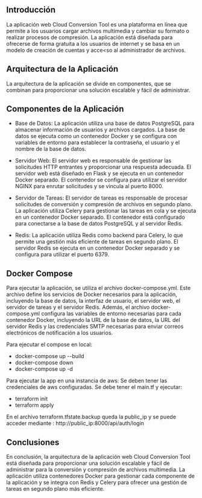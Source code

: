

## Introducción
La aplicación web Cloud Conversion Tool es una plataforma en línea que permite a los usuarios cargar archivos multimedia y cambiar su formato o realizar procesos de compresión. La aplicación está diseñada para ofrecerse de forma gratuita a los usuarios de internet y se basa en un modelo de creación de cuentas y acce<so al administrador de archivos.

## Arquitectura de la Aplicación
La arquitectura de la aplicación se divide en componentes, que se combinan para proporcionar una solución escalable y fácil de administrar.

## Componentes de la Aplicación
* Base de Datos: La aplicación utiliza una base de datos PostgreSQL para almacenar información de usuarios y archivos cargados. La base de datos se ejecuta como un contenedor Docker y se configura con variables de entorno para establecer la contraseña, el usuario y el nombre de la base de datos.

* Servidor Web: El servidor web es responsable de gestionar las solicitudes HTTP entrantes y proporcionar una respuesta adecuada. El servidor web está diseñado en Flask y se ejecuta en un contenedor Docker separado. El contenedor se configura para utilizar el servidor NGINX para enrutar solicitudes y se vincula al puerto 8000.

* Servidor de Tareas: El servidor de tareas es responsable de procesar solicitudes de conversión y compresión de archivos en segundo plano. La aplicación utiliza Celery para gestionar las tareas en cola y se ejecuta en un contenedor Docker separado. El contenedor está configurado para conectarse a la base de datos PostgreSQL y al servidor Redis.

* Redis: La aplicación utiliza Redis como backend para Celery, lo que permite una gestión más eficiente de tareas en segundo plano. El servidor Redis se ejecuta en un contenedor Docker separado y se configura para utilizar el puerto 6379.

## Docker Compose
Para ejecutar la aplicación, se utiliza el archivo docker-compose.yml. Este archivo define los servicios de Docker necesarios para la aplicación, incluyendo la base de datos, la interfaz de usuario, el servidor web, el servidor de tareas y el servidor Redis. Además, el archivo docker-compose.yml configura las variables de entorno necesarias para cada contenedor Docker, incluyendo la URL de la base de datos, la URL del servidor Redis y las credenciales SMTP necesarias para enviar correos electrónicos de notificación a los usuarios.

Para ejecutar el compose en local:

 * docker-compose up --build       
 * docker-compose down
 * docker-compose up -d

Para ejecutar la app en una instancia de aws:
Se deben tener las credenciales de aws configuradas. Se debe tener el main.tf y ejecutar:

 * terraform init
 * terraform apply

En el archivo terraform.tfstate.backup queda la public_ip y se puede acceder mediante : http://public_ip:8000/api/auth/login

## Conclusiones
En conclusión, la arquitectura de la aplicación web Cloud Conversion Tool está diseñada para proporcionar una solución escalable y fácil de administrar para la conversión y compresión de archivos multimedia. La aplicación utiliza contenedores Docker para gestionar cada componente de la aplicación y se integra con Redis y Celery para ofrecer una gestión de tareas en segundo plano más eficiente. 

